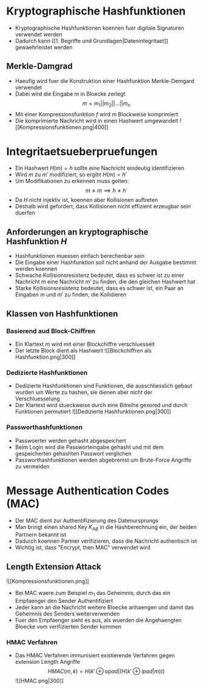 # Kryptographische Hashfunktionen
- Kryptographische Hashfunktionen koennen fuer digitale Signaturen verwendet werden
- Dadurch kann [[1. Begriffe und Grundlagen|Datenintegritaet]] gewaehrleistet werden
## Merkle-Damgrad
- Haeufig wird fuer die Konstruktion einer Hashfunktion Merkle-Demgard verwendet
- Dabei wird die Eingabe $m$ in Bloecke zerlegt
$$m=m_1||m_2||...||m_n$$
- Mit einer Kompressionsfunktion $f$ wird $m$ Blockweise komprimiert
- Die komprimierte Nachricht wird in einen Hashwert umgewandelt
![[Kompressionsfunktionen.png|400]]
# Integritaetsueberpruefungen
- Ein Hashwert $H(m)=h$ sollte eine Nachricht eindeutig identifizieren
- Wird $m$ zu $m'$ modifiziert, so ergibt $H(m)=h'$
- Um Modifikationen zu erkennen muss gelten:
$$m\neq m \implies h \ne h'$$
- Da $H$ nicht injektiv ist, koennen aber Kollisionen auftreten
- Deshalb wird gefordert, dass Kollisionen nicht effizient erzeugbar sein duerfen
## Anforderungen an kryptographische Hashfunktion $H$ 
- Hashfunktionen muessen einfach berechenbar sein
- Die Eingabe einer Hashfunktion soll nicht anhand der Ausgabe bestimmt werden koennen
- Schwache Kollisionsresistenz bedeutet, dass es schwer ist zu einer Nachricht $m$ eine Nachricht $m'$ zu finden, die den gleichen Hashwert hat
- Starke Kollisionsresistenz bedeutet, dass es schwer ist, ein Paar an Eingaben $m$ und $m'$ zu finden, die Kollidieren
## Klassen von Hashfunktionen
### Basierend aud Block-Chiffren
- Ein Klartext $m$ wird mit einer Blockchiffre verschluesselt
- Der letzte Block dient als Hashwert
![[Blockchiffren als Hashfunktion.png|300]]
### Dedizierte Hashfunktionen
- Dedizierte Hashfunktionen sind Funktionen, die ausschliesslich gebaut wurden um Werte zu hashen, sie dienen aber nicht der Verschluesselung
- Der Klartext wird stueckweise durch eine Bitreihe gexored und durch Funktionen permutiert
![[Dedizierte Hashfunktionen.png|300]]
### Passworthashfunktionen
- Passwoerter werden gehasht abgespeichert
- Beim Login wird die Passworteingabe gehasht und mit dem gespeicherten gehashten Passwort verglichen
- Passworthashfunktionen werden abgebremst um Brute-Force Angriffe zu vermeiden
# Message Authentication Codes (MAC)
- Der MAC dient zur Authentifizierung des Datenursprungs
- Man bringt einen shared Key $K_{AB}$ in die Hashberechnung ein, der beiden Partnern bekannt ist
- Dadurch koennen Partner verifizieren, dass die Nachricht authentisch ist
- Wichtig ist, dass "Encrypt, then MAC" verwendet wird

## Length Extension Attack
![[Kompressionsfunktionen.png]]
- Bei MAC waere zum Beispiel $m_1$ das Geheimnis, durch das ein Empfaenger den Sender Authentifiziert
- Jeder kann an die Nachricht weitere Bloecke anhaengen und damit das Geheimnis des Senders weiterverwenden
- Fuer den Empfaenger sieht es aus, als wuerden die Angehaengten Bloecke vom verifizierten Sender kommen
### HMAC Verfahren
- Das HMAC Verfahren immunisiert existierende Verfahren gegen extension Length Angriffe
$$HMAC(m,k) = H(k'\oplus opad | (H(k'\oplus ipad |m)))$$
![[HMAC.png|300]]